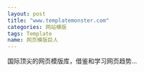 ```yaml
---
layout: post
title: "www.templatemonster.com"
categories: 网站模版
tags: Template
name: 网页模版巨人
---
```



国际顶尖的网页模版库，借鉴和学习网页趋势...<!--break-->
